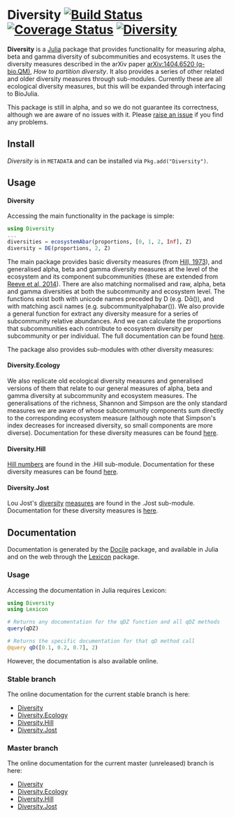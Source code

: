 # Diversity [![Build Status](https://travis-ci.org/richardreeve/Diversity.jl.svg?branch=master)](https://travis-ci.org/richardreeve/Diversity.jl) [![Coverage Status](https://img.shields.io/coveralls/richardreeve/Diversity.jl.svg)](https://coveralls.io/r/richardreeve/Diversity.jl?branch=master) [![Diversity](http://pkg.julialang.org/badges/Diversity_release.svg)](http://pkg.julialang.org/?pkg=Diversity&ver=release)

**Diversity** is a [Julia](http://www.julialang.org) package that provides
functionality for measuring alpha, beta and gamma diversity of
subcommunities and ecosystems. It uses the diversity measures described
in the arXiv paper [arXiv:1404.6520 (q-bio.QM)](http://arxiv.org/abs/1404.6520),
*How to partition diversity*. It also provides a series of other
related and older diversity measures through sub-modules. Currently
these are all ecological diversity measures, but this will be
expanded through interfacing to BioJulia.

This package is still in alpha, and so we do not guarantee its
correctness, although we are aware of no issues with it. Please
[raise an issue](https://github.com/richardreeve/Diversity.jl/issues)
if you find any problems.

## Install

*Diversity* is in `METADATA` and can be installed via `Pkg.add("Diversity")`.

## Usage

#### Diversity

Accessing the main functionality in the package is simple:

```julia
using Diversity
...
diversities = ecosystemAbar(proportions, [0, 1, 2, Inf], Z)
diversity = DE(proportions, 2, Z)
```

The main package provides basic diversity measures (from
[Hill, 1973](http://www.jstor.org/stable/1934352)), and generalised alpha,
beta and gamma diversity measures at the level of the ecosystem and its
component subcommunities (these are extended from
[Reeve et al, 2014](http://arxiv.org/abs/1404.6520)).
There are also matching normalised and raw, alpha, beta and gamma
diversities at both the subcommunity and ecosystem level. The
functions exist both with unicode names preceded by D (e.g.
Dᾱ()), and with matching ascii names (e.g.
subcommunityalphabar()). We also provide a general function for extract any
diversity measure for a series of subcommunity relative abundances.
And we can calculate the proportions that subcommunities each
contribute to ecosystem diversity per subcommunity or per individual.
The full documentation can be found
[here](http://richardreeve.github.io/Diversity.jl/stable/diversity.html).

The package also provides sub-modules with other diversity measures:

#### Diversity.Ecology

We also replicate old ecological diversity measures and generalised
versions of them that relate to our general measures of alpha, beta
and gamma diversity at subcommunity and ecosystem measures. The
generalisations of the richness, Shannon and Simpson are the only
standard measures we are aware of whose subcommunity components sum
directly to the corresponding ecosystem measure (although note that
Simpson's index decreases for increased diversity, so small components
are more diverse).
Documentation for these diversity measures can be found
[here](http://richardreeve.github.io/Diversity.jl/stable/ecology.html).

#### Diversity.Hill

[Hill numbers](http://www.jstor.org/stable/1934352) are found in the
.Hill sub-module.
Documentation for these diversity measures can be found
[here](http://richardreeve.github.io/Diversity.jl/stable/hill.html).

#### Diversity.Jost

Lou Jost's
[diversity](http://dx.doi.org/10.1111/j.2006.0030-1299.14714.x)
[measures](http://www.esajournals.org/doi/abs/10.1890/06-1736.1) are
found in the .Jost sub-module.
Documentation for these diversity measures is
[here](http://richardreeve.github.io/Diversity.jl/stable/jost.html).

## Documentation

Documentation is generated by the
[Docile](https://github.com/MichaelHatherly/Docile.jl) package, and
available in Julia and on the web through the
[Lexicon](https://github.com/MichaelHatherly/Lexicon.jl) package.

### Usage

Accessing the documentation in Julia requires Lexicon:

```julia
using Diversity
using Lexicon

# Returns any documentation for the qDZ function and all qDZ methods
query(qDZ)

# Returns the specific documentation for that qD method call
@query qD([0.1, 0.2, 0.7], 2)
```

However, the documentation is also available online.

### Stable branch

The online documentation for the current stable branch is here:

* [Diversity](http://richardreeve.github.io/Diversity.jl/stable/diversity.html)
* [Diversity.Ecology](http://richardreeve.github.io/Diversity.jl/stable/ecology.html)
* [Diversity.Hill](http://richardreeve.github.io/Diversity.jl/stable/hill.html)
* [Diversity.Jost](http://richardreeve.github.io/Diversity.jl/stable/jost.html)

### Master branch

The online documentation for the current master (unreleased) branch is here:

* [Diversity](http://richardreeve.github.io/Diversity.jl/master/diversity.html)
* [Diversity.Ecology](http://richardreeve.github.io/Diversity.jl/master/ecology.html)
* [Diversity.Hill](http://richardreeve.github.io/Diversity.jl/master/hill.html)
* [Diversity.Jost](http://richardreeve.github.io/Diversity.jl/master/jost.html)
